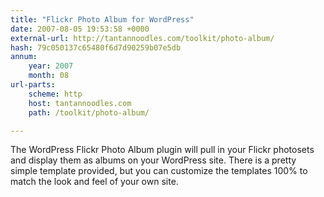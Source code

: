 ```yaml
---
title: "Flickr Photo Album for WordPress"
date: 2007-08-05 19:53:58 +0000
external-url: http://tantannoodles.com/toolkit/photo-album/
hash: 79c050137c65480f6d7d90259b07e5db
annum:
    year: 2007
    month: 08
url-parts:
    scheme: http
    host: tantannoodles.com
    path: /toolkit/photo-album/

---
```


The WordPress Flickr Photo Album plugin will pull in your Flickr photosets and display them as albums on your WordPress site. There is a pretty simple template provided, but you can customize the templates 100% to match the look and feel of your own site.
